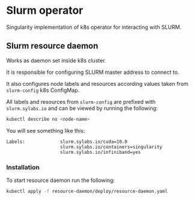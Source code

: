# Slurm operator
Singularity implementation of k8s operator for interacting with SLURM.

## Slurm resource daemon

Works as daemon set inside k8s cluster.

It is responsible for configuring SLURM master address to connect to.

It also configures node labels and resources according values taken from `slurm-config` k8s ConfigMap.

All labels and resources from `slurm-config` are prefixed with `slurm.sylabs.io` and can be viewed
by running the following:

```bash
kubectl describe no <node-name>
``` 

You will see something like this:

```text
Labels:             slurm.sylabs.io/cuda=10.0
                    slurm.sylabs.io/containers=singularity
                    slurm.sylabs.io/infiniband=yes
```

### Installation

To start resource daemon run the following:
 
```bash
kubectl apply -f resource-daemon/deploy/resource-daemon.yaml
``` 

